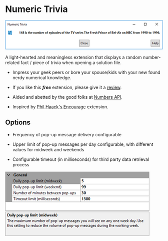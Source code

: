 [GitHubRepoURL]: https://github.com/GregTrevellick/TrivialApisForIDE
[GitHubRepoIssuesURL]: https://github.com/GregTrevellick/TrivialApisForIDE/issues
[GitHubRepoPullRequestsURL]: https://github.com/GregTrevellick/TrivialApisForIDE/pulls
[VSMarketplaceUrl]: https://marketplace.visualstudio.com/items?itemName=GregTrevellick.NumericTrivia#review-details

# Numeric Trivia

![](ReadMeScreenShot.png)

A light-hearted and meaningless extension that displays a random number-related fact / piece of trivia when opening a solution file.

- Impress your geek peers or bore your spouse/kids with your new found nerdy numerical knowledge.

- If you like this ***free*** extension, please give it a [review][VSMarketplaceUrl].

- Aided and abetted by the good folks at [Numbers API](http://www.numbersapi.com).

- Inspired by [Phil Haack's Encourage](https://marketplace.visualstudio.com/items?itemName=Haacked.Encourage) extension. 

## Options
- Frequency of pop-up message delivery configurable

- Upper limit of pop-up messages per day configurable, with different values for midweek and weekends

- Configurable timeout (in milliseconds) for third party data retrieval process 

![](../../Trivial.Ui.Common/Resources/Generic_ReadMeScreenShot_OptionsGeneral.png)